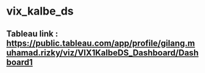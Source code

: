 # vix_kalbe_ds

## Tableau link : https://public.tableau.com/app/profile/gilang.muhamad.rizky/viz/VIX1KalbeDS_Dashboard/Dashboard1
